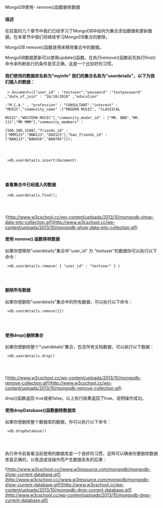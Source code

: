  MongoDB使用- remove()函数删除数据 


#### 描述

 在前面的几个章节中我们已经学习了MongoDB中如何为集合添加数据和更新数据。在本章节中我们将继续学习MongoDB集合的删除。

 MongoDB remove()函数是用来移除集合中的数据。

 MongoDB数据更新可以使用update()函数。在执行remove()函数前先执行find()命令来判断执行的条件是否正确，这是一个比较好的习惯。

 

#### 我们使用的数据库名称为"myinfo" 我们的集合名称为"userdetails"，以下为我们插入的数据：



 
```
 > document=({"user_id" : "testuser","password" :"testpassword" ,"date_of_join" : "16/10/2010" ,"education" 

:"M.C.A." , "profession" : "CONSULTANT","interest" : "MUSIC","community_name" :["MODERN MUSIC", "CLASSICAL 

MUSIC","WESTERN MUSIC"],"community_moder_id" : ["MR. BBB","MR. JJJ","MR MMM"],"community_members" : 

[500,200,1500],"friends_id" : ["MMM123","NNN123","OOO123"],"ban_friends_id" :["BAN123","BAN456","BAN789"]});

 


```
  
```
 >db.userdetails.insert(document)

 


```
 


#### 查看集合中已经插入的数据





```
 >db.userdetails.find();

 


```
 ![http://www.w3cschool.cc/wp-content/uploads/2013/10/mongodb-show-data-into-collection.gif](http://www.w3cschool.cc/wp-content/uploads/2013/10/mongodb-show-data-into-collection.gif)

 


#### 使用 remove() 函数移除数据

 如果你想移除"userdetails"集合中"user_id" 为 "testuser"的数据你可以执行以下命令：

 
```
 >db.userdetails.remove( { "user_id" : "testuser" } )

 


```
 


#### 删除所有数据

 如果你想删除"userdetails"集合中的所有数据，可以执行以下命令：

 
```
 >db.userdetails.remove({})

 


```
 


#### 使用drop()删除集合

 如果你想删除整个"userdetails"集合，包含所有文档数据，可以执行以下数据：

 
```
 >db.userdetails.drop()

 


```
 ![http://www.w3cschool.cc/wp-content/uploads/2013/10/mongodb-remove-collection.gif](http://www.w3cschool.cc/wp-content/uploads/2013/10/mongodb-remove-collection.gif)

 drop()函数返回 true或者false。以上执行结果返回了true，说明操作成功。

 


#### 使用dropDatabase()函数删除数据库

 如果你想删除整个数据库的数据，你可以执行以下命令：

 
```
 >db.dropDatabase()

 


```
 执行命令前查看当前使用的数据库是一个良好的习惯，这样可以确保你要删除数据库是正确的，以免造成误操作而产生数据丢失的后果：

 ![http://www.w3cschool.cc//www.w3resource.com/mongodb/mongodb-show-current-database.gif](http://www.w3cschool.cc//www.w3resource.com/mongodb/mongodb-show-current-database.gif)![http://www.w3cschool.cc/wp-content/uploads/2013/10/mongodb-drop-current-database.gif](http://www.w3cschool.cc/wp-content/uploads/2013/10/mongodb-drop-current-database.gif)

 

